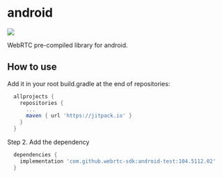 # android

[![](https://jitpack.io/v/webrtc-sdk/android-test.svg)](https://jitpack.io/#webrtc-sdk/android-test)

WebRTC pre-compiled library for android.

## How to use

Add it in your root build.gradle at the end of repositories:

```gradle
  allprojects {
    repositories {
      ...
      maven { url 'https://jitpack.io' }
    }
  }
```

Step 2. Add the dependency


```gradle
  dependencies {
    implementation 'com.github.webrtc-sdk:android-test:104.5112.02'
  }
```
